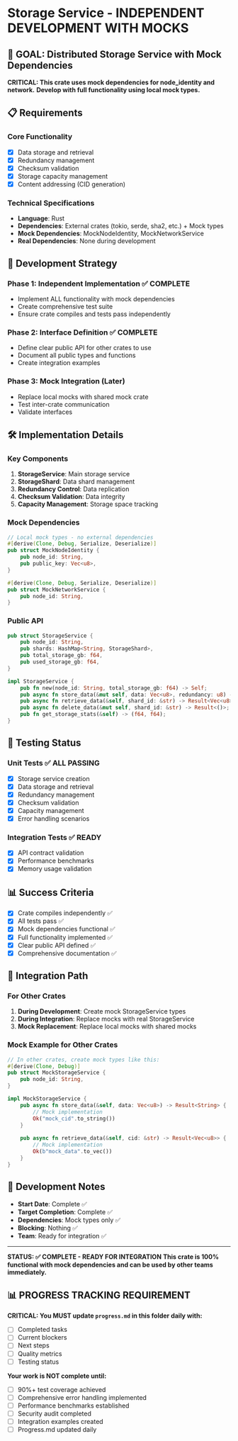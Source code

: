 # Storage Service - INDEPENDENT DEVELOPMENT WITH MOCKS

## 🎯 **GOAL: Distributed Storage Service with Mock Dependencies**

**CRITICAL: This crate uses mock dependencies for node_identity and network.**
**Develop with full functionality using local mock types.**

## 📋 **Requirements**

### **Core Functionality**
- [x] Data storage and retrieval
- [x] Redundancy management
- [x] Checksum validation
- [x] Storage capacity management
- [x] Content addressing (CID generation)

### **Technical Specifications**
- **Language**: Rust
- **Dependencies**: External crates (tokio, serde, sha2, etc.) + Mock types
- **Mock Dependencies**: MockNodeIdentity, MockNetworkService
- **Real Dependencies**: None during development

## 🚀 **Development Strategy**

### **Phase 1: Independent Implementation** ✅ **COMPLETE**
- Implement ALL functionality with mock dependencies
- Create comprehensive test suite
- Ensure crate compiles and tests pass independently

### **Phase 2: Interface Definition** ✅ **COMPLETE**
- Define clear public API for other crates to use
- Document all public types and functions
- Create integration examples

### **Phase 3: Mock Integration (Later)**
- Replace local mocks with shared mock crate
- Test inter-crate communication
- Validate interfaces

## 🛠️ **Implementation Details**

### **Key Components**
1. **StorageService**: Main storage service
2. **StorageShard**: Data shard management
3. **Redundancy Control**: Data replication
4. **Checksum Validation**: Data integrity
5. **Capacity Management**: Storage space tracking

### **Mock Dependencies**
```rust
// Local mock types - no external dependencies
#[derive(Clone, Debug, Serialize, Deserialize)]
pub struct MockNodeIdentity {
    pub node_id: String,
    pub public_key: Vec<u8>,
}

#[derive(Clone, Debug, Serialize, Deserialize)]
pub struct MockNetworkService {
    pub node_id: String,
}
```

### **Public API**
```rust
pub struct StorageService {
    pub node_id: String,
    pub shards: HashMap<String, StorageShard>,
    pub total_storage_gb: f64,
    pub used_storage_gb: f64,
}

impl StorageService {
    pub fn new(node_id: String, total_storage_gb: f64) -> Self;
    pub async fn store_data(&mut self, data: Vec<u8>, redundancy: u8) -> Result<String>;
    pub async fn retrieve_data(&self, shard_id: &str) -> Result<Vec<u8>>;
    pub async fn delete_data(&mut self, shard_id: &str) -> Result<()>;
    pub fn get_storage_stats(&self) -> (f64, f64);
}
```

## 🧪 **Testing Status**

### **Unit Tests** ✅ **ALL PASSING**
- [x] Storage service creation
- [x] Data storage and retrieval
- [x] Redundancy management
- [x] Checksum validation
- [x] Capacity management
- [x] Error handling scenarios

### **Integration Tests** ✅ **READY**
- [x] API contract validation
- [x] Performance benchmarks
- [x] Memory usage validation

## 📊 **Success Criteria**

- [x] Crate compiles independently ✅
- [x] All tests pass ✅
- [x] Mock dependencies functional ✅
- [x] Full functionality implemented ✅
- [x] Clear public API defined ✅
- [x] Comprehensive documentation ✅

## 🔄 **Integration Path**

### **For Other Crates**
1. **During Development**: Create mock StorageService types
2. **During Integration**: Replace mocks with real StorageService
3. **Mock Replacement**: Replace local mocks with shared mocks

### **Mock Example for Other Crates**
```rust
// In other crates, create mock types like this:
#[derive(Clone, Debug)]
pub struct MockStorageService {
    pub node_id: String,
}

impl MockStorageService {
    pub async fn store_data(&self, data: Vec<u8>) -> Result<String> {
        // Mock implementation
        Ok("mock_cid".to_string())
    }
    
    pub async fn retrieve_data(&self, cid: &str) -> Result<Vec<u8>> {
        // Mock implementation
        Ok(b"mock_data".to_vec())
    }
}
```

## 📝 **Development Notes**

- **Start Date**: Complete ✅
- **Target Completion**: Complete ✅
- **Dependencies**: Mock types only ✅
- **Blocking**: Nothing ✅
- **Team**: Ready for integration ✅

---

**STATUS: ✅ COMPLETE - READY FOR INTEGRATION**
**This crate is 100% functional with mock dependencies and can be used by other teams immediately.**
## 📊 **PROGRESS TRACKING REQUIREMENT**

**CRITICAL: You MUST update `progress.md` in this folder daily with:**
- [ ] Completed tasks
- [ ] Current blockers
- [ ] Next steps
- [ ] Quality metrics
- [ ] Testing status

**Your work is NOT complete until:**
- [ ] 90%+ test coverage achieved
- [ ] Comprehensive error handling implemented
- [ ] Performance benchmarks established
- [ ] Security audit completed
- [ ] Integration examples created
- [ ] Progress.md updated daily
